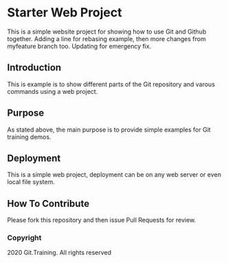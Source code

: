 # Starter Web Project

This is a simple website project for showing how to use Git and Github together.  Adding a line for rebasing example, then more changes from myfeature branch too.  Updating for emergency fix.

## Introduction

This is example is to show different parts of the Git repository and varous commands using a web project.

## Purpose

As stated above, the main purpose is to provide simple examples for Git training demos.

## Deployment

This is a simple web project, deployment can be on any web server or even local file system.

## How To Contribute

Please fork this repository and then issue Pull Requests for review.

### Copyright

2020 Git.Training. All rights reserved